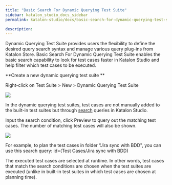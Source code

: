 ```yaml
---
title: "Basic Search For Dynamic Querying Test Suite" 
sidebar: katalon_studio_docs_sidebar
permalink: katalon-studio/docs/basic-search-for-dynamic-querying-test-suite.html

description: 
---
```



Dynamic Querying Test Suite provides users the flexibility to define the desired query search syntax and manage various query plug-ins from Katalon Store. 
Basic Search For Dynamic Querying Test Suite enables the basic search capability to look for test cases faster in Katalon Studio and help filter which test cases to be executed. 

 

**Create a new dynamic querying test suite **

Right-click on Test Suite > New > Dynamic Querying Test Suite

![](../../images/katalon-studio/docs/basic-search-for-dynamic-querying-test-suite/Dynamic_3.png)

In the dynamic querying test suites, test cases are not manually added to the built-in test suites but through [search](https://docs.katalon.com/katalon-studio/docs/advanced-search.html) queries in Katalon Studio.

Input the search condition, click Preview to query out the matching test cases. The number of matching test cases will also be shown.
 
 ![](../../images/katalon-studio/docs/basic-search-for-dynamic-querying-test-suite/1.png)

For example, to plan the test cases in folder “Jira sync with BDD", you can use this search query: id=(Test Cases/Jira sync with BDD) 

The executed test cases are selected at runtime. In other words, test cases that match the search conditions are chosen when the test suites are executed (unlike in built-in test suites in which test cases are chosen at planning time).















